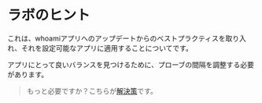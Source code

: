 # ラボのヒント

これは、whoamiアプリへのアップデートからのベストプラクティスを取り入れ、それを設定可能なアプリに適用することについてです。

アプリにとって良いバランスを見つけるために、プローブの間隔を調整する必要があります。

> もっと必要ですか？こちらが[解決策](solution_jp.md)です。
